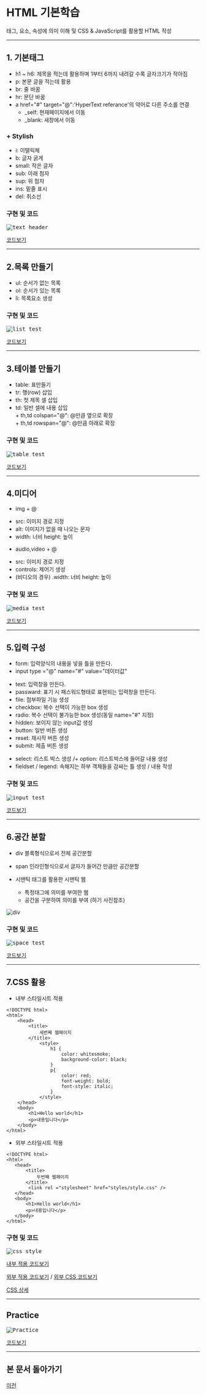 # HTML 기본학습

태그, 요소, 속성에 의미 이해 및 CSS & JavaScript를 활용할 HTML 작성

-------------------------------------
## 1. 기본태그

* h1 ~ h6: 제목을 적는데 활용하며 1부터 6까지 내려갈 수록 글자크기가 작아짐
* p: 본문 글을 적는데 활용
* br: 줄 바꿈
* hr: 문단 바꿈
* a href="#" target="@":'HyperText referance'의 약어로 다른 주소를 연결
  - _self: 현재페이지에서 이동
  - _blank: 새창에서 이동

### + Stylish

* i: 이탤릭체
* b: 글자 굵게
* small: 작은 글자
* sub: 아래 첨자
* sup: 위 첨자
* ins: 밑줄 표시
* del: 취소선 


### 구현 및 코드
<kbd>![text_header](/01_HTML/HTML_실행화면/text_header.png "기본구성")</kbd>

[코드보기](https://github.com/kg4543/StudyHtml/blob/main/01_HTML/text_header.html)

-------------------------------
## 2.목록 만들기 

* ul: 순서가 없는 목록
* ol: 순서가 있는 목록
* li: 목록요소 생성
 
 ### 구현 및 코드
<kbd>![list_test](/01_HTML/HTML_실행화면/list_test.PNG "목록구성")</kbd>

[코드보기](https://github.com/kg4543/StudyHtml/blob/main/01_HTML/list_test.html)

-------------------------------
## 3.테이블 만들기 

* table: 표만들기
* tr: 행(row) 삽입
* th: 첫 제목 셀 삽입
* td: 일반 셀에 내용 삽입
<br> \+ th,td colspan="@": @만큼 옆으로 확장
<br> \+ th,td rowspan="@": @만큼 아래로 확장
 
 ### 구현 및 코드
<kbd>![table_test](/01_HTML/HTML_실행화면/table_test.PNG "테이블구성")</kbd>

[코드보기](https://github.com/kg4543/StudyHtml/blob/main/01_HTML/table_test.html)

-------------------------------
## 4.미디어 

* img + @
 - src: 이미지 경로 지정
 - alt: 이미지가 없을 때 나오는 문자
 - width: 너비 height: 높이

* audio,video + @
 - src: 이미지 경로 지정
 - controls: 제어기 생성
 - (비디오의 경우) .width: 너비 height: 높이
 
 ### 구현 및 코드
<kbd>![media_test](/01_HTML/HTML_실행화면/media_test.PNG "미디어구성")</kbd>

[코드보기](https://github.com/kg4543/StudyHtml/blob/main/01_HTML/media_test.html)

-------------------------------
## 5.입력 구성

* form: 입력양식의 내용을 넣을 틀을 만든다.
* input type ="@" name="#" value="데이터값"
- text: 입력창을 만든다.
- passward: 표기 시 패스워드형태로 표현되는 입력창을 만든다.
- file: 첨부파일 기능 생성
- checkbox: 복수 선택이 가능한 box 생성
- radio: 복수 선택이 불가능한 box 생성(동일 name="#" 지정)
- hidden: 보이지 않는 input값 생성
- button: 일반 버튼 생성
- reset: 재시작 버튼 생성
- submit: 제출 버튼 생성

* select: 리스트 박스 생성
 /+ option: 리스트박스에 들어갈 내용 생성
* fieldset / legend: 속해지는 하부 객체들을 감싸는 틀 생성 / 내용 작성

 ### 구현 및 코드
<kbd>![input_test](/01_HTML/HTML_실행화면/input_test.PNG "입력 구성")</kbd>

[코드보기](https://github.com/kg4543/StudyHtml/blob/main/01_HTML/input_test.html)

-------------------------------
## 6.공간 분할 

* div 블록형식으로서 전체 공간분할
* span 인라인형식으로서 글자가 들어간 만큼만 공간분할

* 시맨틱 태그를 활용한 시맨틱 웹
  - 특정태그에 의미를 부여한 웹
  - 공간을 구분하여 의미를 부여 (하기 사진참조)
  
 ![div](/01_HTML/images/공간분할.PNG "공간분할")
 
 ### 구현 및 코드
<kbd>![space_test](/01_HTML/HTML_실행화면/space_test.PNG "공간분할")</kbd>

[코드보기](https://github.com/kg4543/StudyHtml/blob/main/01_HTML/space_test.html)

-------------------------------
## 7.CSS 활용  
* 내부 스타일시트 적용
```
<!DOCTYPE html>
<html>
    <head>
        <title>
            세번째 웹페이지
        </title>
            <style>
                h1 {
                    color: whitesmoke;
                    background-color: black;
                }
                p{
                    color: red;
                    font-weight: bold;
                    font-style: italic;
                }
            </style>
    </head>
    <body>
        <h1>Hello world</h1>
        <p>내용입니다</p>
    </body>
</html>
```
* 외부 스타일시트 적용
 ```
 <!DOCTYPE html>
<html>
    <head>
        <title>
            두번째 웹페이지
        </title>
         <link rel ="stylesheet" href="styles/style.css" />
    </head>
    <body>
        <h1>Hello world</h1>
        <p>내용입니다</p>
    </body>
</html>
```
 ### 구현 및 코드
<kbd>![css_style](/01_HTML/HTML_실행화면/css_test.PNG "css_style")</kbd>

[내부 적용 코드보기](https://github.com/kg4543/StudyHtml/blob/main/01_HTML/script_test.html)

[외부 적용 코드보기](https://github.com/kg4543/StudyHtml/blob/main/01_HTML/css_test.html) / 
[외부 CSS 코드보기](https://github.com/kg4543/StudyHtml/blob/main/01_HTML/styles/style.css)

[CSS 상세](https://github.com/kg4543/StudyHtml/tree/main/02_CSS)

-------------------------------
## Practice 
<kbd>![Practice](/01_HTML/HTML_실행화면/practice.PNG "Practice")</kbd>

[코드보기](https://github.com/kg4543/StudyHtml/blob/main/01_HTML/form_practice.html)


-------------------------------
## 본 문서 돌아가기

[이전](https://github.com/kg4543/StudyHtml)
